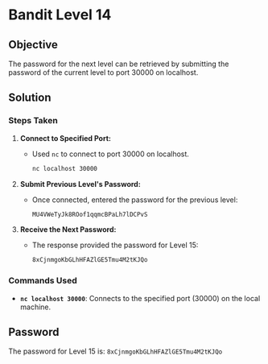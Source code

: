 # Bandit Level 14

## Objective

The password for the next level can be retrieved by submitting the password of the current level to port 30000 on localhost.

## Solution

### Steps Taken

1. **Connect to Specified Port:**
   - Used `nc` to connect to port 30000 on localhost.
     ```bash
     nc localhost 30000
     ```

2. **Submit Previous Level's Password:**
   - Once connected, entered the password for the previous level:
     ```bash
     MU4VWeTyJk8ROof1qqmcBPaLh7lDCPvS
     ```

3. **Receive the Next Password:**
   - The response provided the password for Level 15:
     ```bash
     8xCjnmgoKbGLhHFAZlGE5Tmu4M2tKJQo
     ```

### Commands Used

- **`nc localhost 30000`**: Connects to the specified port (30000) on the local machine.

## Password

The password for Level 15 is: `8xCjnmgoKbGLhHFAZlGE5Tmu4M2tKJQo`
